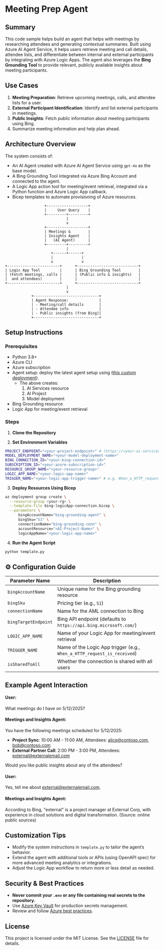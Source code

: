 # Meeting Prep Agent

## Summary
This code sample helps build an agent that helps with meetings by researching attendees and generating contextual summaries. Built using Azure AI Agent Service, it helps users retrieve meeting and call details, attendee lists, and differentiate between internal and external participants by integrating with Azure Logic Apps. The agent also leverages the **Bing Grounding Tool** to provide relevant, publicly available insights about meeting participants.

## Use Cases
1. **Meeting Preparation**: Retrieve upcoming meetings, calls, and attendee lists for a user.
2. **External Participant Identification**: Identify and list external participants in meetings.
3. **Public Insights**: Fetch public information about meeting participants using Bing.
4. Summarize meeting information and help plan ahead.

## Architecture Overview
The system consists of:
- An AI Agent created with Azure AI Agent Service using `gpt-4o` as the base model.
- A Bing Grounding Tool integrated via Azure Bing Account and connected to the agent.
- A Logic App action tool for meeting/event retrieval, integrated via a Python function and Azure Logic App callback.
- Bicep templates to automate provisioning of Azure resources.

```text
                  +-------------------+
                  |     User Query    |
                  +---------+---------+
                            |
                            v
                  +-------------------+
                  | Meetings &        |
                  | Insights Agent    |
                  |   (AI Agent)      |
                  +---------+---------+
                            |
                     +------+------+
                     |             |
                     v             v
+------------------------+      +----------------------------+
| Logic App Tool         |      | Bing Grounding Tool        |
| (Fetch meetings, calls |      | (Public info & insights)   |
|  and attendees)        |      |                            |
+------------------------+      +----------------------------+
                            |
                            v
            +------------------------------+
            | Agent Response:              |
            | - Meeting/call details       |
            | - Attendee info              |
            | - Public insights (from Bing)|
            +------------------------------+
```

## Setup Instructions

### Prerequisites
- Python 3.8+
- Azure CLI
- Azure subscription
- Agent setup: deploy the latest agent setup using ([this custom deployment](https://github.com/azure-ai-foundry/foundry-samples/tree/main/use-cases/agents/setup/basic-setup)).
  - The above creates:
    1. AI Services resource
    2. AI Project
    3. Model deployment 
- Bing Grounding resource
- Logic App for meeting/event retrieval

### Steps

1. **Clone the Repository**

2. **Set Environment Variables**
```bash
PROJECT_ENDPOINT="<your-project-endpoint>" # (https://<your-ai-services-account-name>.services.ai.azure.com/api/projects/<your-project-name>)
MODEL_DEPLOYMENT_NAME="<your-model-deployment-name>"
BING_CONNECTION_ID="<your-bing-connection-id>"
SUBSCRIPTION_ID="<your-azure-subscription-id>"
RESOURCE_GROUP_NAME="<your-resource-group>"
LOGIC_APP_NAME="<your-logic-app-name>"
TRIGGER_NAME="<your-logic-app-trigger-name>" # e.g. When_a_HTTP_request_is_received
```

3. **Deploy Resources Using Bicep**
```bash
az deployment group create \
  --resource-group <your-rg> \
  --template-file bing-logicApp-connection.bicep \
  --parameters \
      bingAccountName="bing-grounding-agent" \
      bingSku="S1" \
      connectionName="bing-grounding-conn" \
      accountResource="<AI-Project-Name>" \
      logicAppName="<your-logic-app-name>"
```

4. **Run the Agent Script**
```bash
python template.py
```

## ⚙️ Configuration Guide

| Parameter Name         | Description                                                        |
|------------------------|--------------------------------------------------------------------|
| `bingAccountName`      | Unique name for the Bing grounding resource                        |
| `bingSku`              | Pricing tier (e.g., `S1`)                                          |
| `connectionName`       | Name for the AML connection to Bing                                |
| `bingTargetEndpoint`   | Bing API endpoint (defaults to `https://api.bing.microsoft.com/`)  |
| `LOGIC_APP_NAME`       | Name of your Logic App for meeting/event retrieval                 |
| `TRIGGER_NAME`         | Name of the Logic App trigger (e.g., `When_a_HTTP_request_is_received`) |
| `isSharedToAll`        | Whether the connection is shared with all users                    |

## Example Agent Interaction

#### User:
What meetings do I have on 5/12/2025?

#### Meetings and Insights Agent:
You have the following meetings scheduled for 5/12/2025:
- **Project Sync**: 10:00 AM - 11:00 AM, Attendees: alice@contoso.com, bob@contoso.com
- **External Partner Call**: 2:00 PM - 3:00 PM, Attendees: external@externalemail.com

Would you like public insights about any of the attendees?

#### User:
Yes, tell me about external@externalemail.com.

#### Meetings and Insights Agent:
According to Bing, "external" is a project manager at External Corp, with experience in cloud solutions and digital transformation. (Source: online public sources)

## Customization Tips
- Modify the system instructions in `template.py` to tailor the agent’s behavior.
- Extend the agent with additional tools or APIs (using OpenAPI spec) for more advanced meeting analytics or integrations.
- Adjust the Logic App workflow to return more or less detail as needed.

## Security & Best Practices
- **Never commit your `.env` or any file containing real secrets to the repository.**
- Use [Azure Key Vault](https://learn.microsoft.com/en-us/azure/key-vault/general/basic-concepts) for production secrets management.
- Review and follow [Azure best practices](https://learn.microsoft.com/en-us/azure/architecture/best-practices/).

## License
This project is licensed under the MIT License. See the [LICENSE](./LICENSE) file for details.
```
